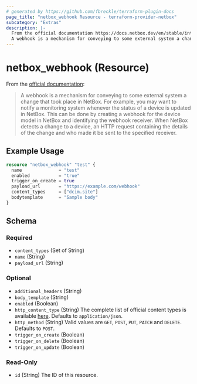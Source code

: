 ```yaml
---
# generated by https://github.com/fbreckle/terraform-plugin-docs
page_title: "netbox_webhook Resource - terraform-provider-netbox"
subcategory: "Extras"
description: |-
  From the official documentation https://docs.netbox.dev/en/stable/integrations/webhooks/:
  A webhook is a mechanism for conveying to some external system a change that took place in NetBox. For example, you may want to notify a monitoring system whenever the status of a device is updated in NetBox. This can be done by creating a webhook for the device model in NetBox and identifying the webhook receiver. When NetBox detects a change to a device, an HTTP request containing the details of the change and who made it be sent to the specified receiver.
---
```


# netbox_webhook (Resource)

From the [official documentation](https://docs.netbox.dev/en/stable/integrations/webhooks/):

> A webhook is a mechanism for conveying to some external system a change that took place in NetBox. For example, you may want to notify a monitoring system whenever the status of a device is updated in NetBox. This can be done by creating a webhook for the device model in NetBox and identifying the webhook receiver. When NetBox detects a change to a device, an HTTP request containing the details of the change and who made it be sent to the specified receiver.

## Example Usage

```terraform
resource "netbox_webhook" "test" {
  name              = "test"
  enabled           = "true"
  trigger_on_create = true
  payload_url       = "https://example.com/webhook"
  content_types     = ["dcim.site"]
  bodytemplate      = "Sample body"
}
```

<!-- schema generated by tfplugindocs -->
## Schema

### Required

- `content_types` (Set of String)
- `name` (String)
- `payload_url` (String)

### Optional

- `additional_headers` (String)
- `body_template` (String)
- `enabled` (Boolean)
- `http_content_type` (String) The complete list of official content types is available [here](https://www.iana.org/assignments/media-types/media-types.xhtml). Defaults to `application/json`.
- `http_method` (String) Valid values are `GET`, `POST`, `PUT`, `PATCH` and `DELETE`. Defaults to `POST`.
- `trigger_on_create` (Boolean)
- `trigger_on_delete` (Boolean)
- `trigger_on_update` (Boolean)

### Read-Only

- `id` (String) The ID of this resource.


